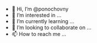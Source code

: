 - 👋 Hi, I’m @ponochovny
- 👀 I’m interested in ...
- 🌱 I’m currently learning ...
- 💞️ I’m looking to collaborate on ...
- 📫 How to reach me ...

<!---
ponochovny/ponochovny is a ✨ special ✨ repository because its `README.md` (this file) appears on your GitHub profile.
You can click the Preview link to take a look at your changes.
--->
